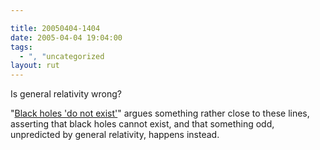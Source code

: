 ```yaml
---

title: 20050404-1404
date: 2005-04-04 19:04:00
tags:
  - ", "uncategorized
layout: rut
---
```


Is general relativity wrong? <p>"<a href="http://www.nature.com/news/2005/050328/full/050328-8.html">Black
holes 'do not exist'</a>" argues something rather close to these
lines, asserting that black holes cannot exist, and that something
odd, unpredicted by general relativity, happens instead.</p>


